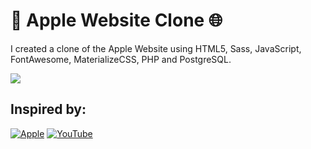 #  Apple Website Clone 🌐
I created a clone of the Apple Website using HTML5, Sass, JavaScript, FontAwesome, MaterializeCSS, PHP and PostgreSQL.

![](https://i.ytimg.com/vi/DEpF1nNz1l0/maxresdefault.jpg)

## Inspired by:
[![Apple](https://img.shields.io/badge/-www.apple.com-000?style=for-the-badge&logo=Apple&logoColor=white)](https://www.apple.com)
[![YouTube](https://img.shields.io/badge/-YouTube-FF0000?style=for-the-badge&logo=YouTube&logoColor=ffffff)](https://youtu.be/NwGC2FUM1ig)
